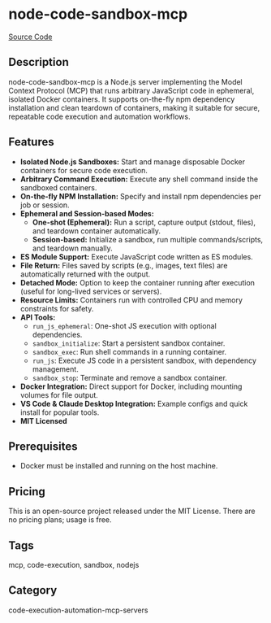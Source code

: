 # node-code-sandbox-mcp

[Source Code](https://github.com/alfonsograziano/node-code-sandbox-mcp)

## Description
node-code-sandbox-mcp is a Node.js server implementing the Model Context Protocol (MCP) that runs arbitrary JavaScript code in ephemeral, isolated Docker containers. It supports on-the-fly npm dependency installation and clean teardown of containers, making it suitable for secure, repeatable code execution and automation workflows.

## Features
- **Isolated Node.js Sandboxes:** Start and manage disposable Docker containers for secure code execution.
- **Arbitrary Command Execution:** Execute any shell command inside the sandboxed containers.
- **On-the-fly NPM Installation:** Specify and install npm dependencies per job or session.
- **Ephemeral and Session-based Modes:**
  - **One-shot (Ephemeral):** Run a script, capture output (stdout, files), and teardown container automatically.
  - **Session-based:** Initialize a sandbox, run multiple commands/scripts, and teardown manually.
- **ES Module Support:** Execute JavaScript code written as ES modules.
- **File Return:** Files saved by scripts (e.g., images, text files) are automatically returned with the output.
- **Detached Mode:** Option to keep the container running after execution (useful for long-lived services or servers).
- **Resource Limits:** Containers run with controlled CPU and memory constraints for safety.
- **API Tools:**
  - `run_js_ephemeral`: One-shot JS execution with optional dependencies.
  - `sandbox_initialize`: Start a persistent sandbox container.
  - `sandbox_exec`: Run shell commands in a running container.
  - `run_js`: Execute JS code in a persistent sandbox, with dependency management.
  - `sandbox_stop`: Terminate and remove a sandbox container.
- **Docker Integration:** Direct support for Docker, including mounting volumes for file output.
- **VS Code & Claude Desktop Integration:** Example configs and quick install for popular tools.
- **MIT Licensed**

## Prerequisites
- Docker must be installed and running on the host machine.

## Pricing
This is an open-source project released under the MIT License. There are no pricing plans; usage is free.

## Tags
mcp, code-execution, sandbox, nodejs

## Category
code-execution-automation-mcp-servers